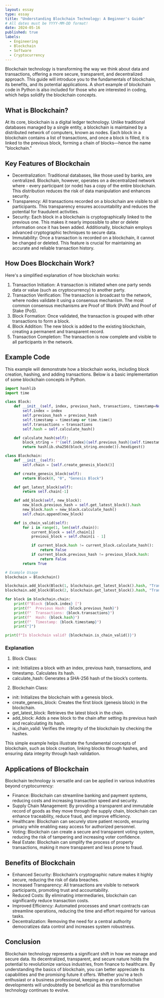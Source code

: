 ```yaml
---
layout: essay
type: essay
title: "Understanding Blockchain Technology: A Beginner's Guide"
# All dates must be YYYY-MM-DD format!
date: 2024-05-16
published: true
labels:
  - Engineering
  - Blockchain
  - Software
  - Cryptocurrency
---
```


Blockchain technology is transforming the way we think about data and transactions, offering a more secure, transparent, and decentralized approach. This guide will introduce you to the fundamentals of blockchain, its benefits, and its potential applications. A short example of blockchain code in Python is also included for those who are interested in coding, which helps solidify the blockchain concepts.

## What is Blockchain?
At its core, blockchain is a digital ledger technology. Unlike traditional databases managed by a single entity, a blockchain is maintained by a distributed network of computers, known as nodes. Each block in a blockchain contains a list of transactions, and once a block is filled, it is linked to the previous block, forming a chain of blocks—hence the name "blockchain."

## Key Features of Blockchain
- Decentralization: Traditional databases, like those used by banks, are centralized. Blockchain, however, operates on a decentralized network where - every participant (or node) has a copy of the entire blockchain. This distribution reduces the risk of data manipulation and enhances security.
- Transparency: All transactions recorded on a blockchain are visible to all participants. This transparency ensures accountability and reduces the potential for fraudulent activities.
- Security: Each block in a blockchain is cryptographically linked to the previous one. This makes it nearly impossible to alter or delete information once it has been added. Additionally, blockchain employs advanced cryptographic techniques to secure data.
- Immutability: Once a transaction is recorded on a blockchain, it cannot be changed or deleted. This feature is crucial for maintaining an accurate and reliable transaction history.

## How Does Blockchain Work?
Here's a simplified explanation of how blockchain works:

1. Transaction Initiation: A transaction is initiated when one party sends data or value (such as cryptocurrency) to another party.
2. Transaction Verification: The transaction is broadcast to the network, where nodes validate it using a consensus mechanism. The most common consensus mechanisms are Proof of Work (PoW) and Proof of Stake (PoS).
3. Block Formation: Once validated, the transaction is grouped with other transactions to form a block.
4. Block Addition: The new block is added to the existing blockchain, creating a permanent and transparent record.
5. Transaction Completion: The transaction is now complete and visible to all participants in the network.

## Example Code
This example will demonstrate how a blockchain works, including block creation, hashing, and adding transactions. Below is a basic implementation of some blockchain concepts in Python.

```python
import hashlib
import time

class Block:
    def __init__(self, index, previous_hash, transactions, timestamp=None):
        self.index = index
        self.previous_hash = previous_hash
        self.timestamp = timestamp or time.time()
        self.transactions = transactions
        self.hash = self.calculate_hash()

    def calculate_hash(self):
        block_string = f"{self.index}{self.previous_hash}{self.timestamp}{self.transactions}"
        return hashlib.sha256(block_string.encode()).hexdigest()

class Blockchain:
    def __init__(self):
        self.chain = [self.create_genesis_block()]

    def create_genesis_block(self):
        return Block(0, "0", "Genesis Block")

    def get_latest_block(self):
        return self.chain[-1]

    def add_block(self, new_block):
        new_block.previous_hash = self.get_latest_block().hash
        new_block.hash = new_block.calculate_hash()
        self.chain.append(new_block)

    def is_chain_valid(self):
        for i in range(1, len(self.chain)):
            current_block = self.chain[i]
            previous_block = self.chain[i - 1]

            if current_block.hash != current_block.calculate_hash():
                return False
            if current_block.previous_hash != previous_block.hash:
                return False
        return True

# Example Usage
blockchain = Blockchain()

blockchain.add_block(Block(1, blockchain.get_latest_block().hash, "Transaction 1"))
blockchain.add_block(Block(2, blockchain.get_latest_block().hash, "Transaction 2"))

for block in blockchain.chain:
    print(f"Block {block.index} [")
    print(f"  Previous Hash: {block.previous_hash}")
    print(f"  Transactions: {block.transactions}")
    print(f"  Hash: {block.hash}")
    print(f"  Timestamp: {block.timestamp}")
    print("]")

print(f"Is blockchain valid? {blockchain.is_chain_valid()}")
```
### Explanation
1. Block Class:
  - init: Initializes a block with an index, previous hash, transactions, and timestamp. Calculates its hash.
  - calculate_hash: Generates a SHA-256 hash of the block’s contents.
2. Blockchain Class:
  - init: Initializes the blockchain with a genesis block.
  - create_genesis_block: Creates the first block (genesis block) in the blockchain.
  - get_latest_block: Retrieves the latest block in the chain.
  - add_block: Adds a new block to the chain after setting its previous hash and recalculating its hash.
  - is_chain_valid: Verifies the integrity of the blockchain by checking the hashes.

This simple example helps illustrate the fundamental concepts of blockchain, such as block creation, linking blocks through hashes, and ensuring data integrity through hash validation.

## Applications of Blockchain
Blockchain technology is versatile and can be applied in various industries beyond cryptocurrency:

- Finance: Blockchain can streamline banking and payment systems, reducing costs and increasing transaction speed and security.
- Supply Chain Management: By providing a transparent and immutable record of goods as they move through the supply chain, blockchain can enhance traceability, reduce fraud, and improve efficiency.
- Healthcare: Blockchain can securely store patient records, ensuring privacy while enabling easy access for authorized personnel.
- Voting: Blockchain can create a secure and transparent voting system, reducing the risk of tampering and increasing voter confidence.
- Real Estate: Blockchain can simplify the process of property transactions, making it more transparent and less prone to fraud.

## Benefits of Blockchain
- Enhanced Security: Blockchain’s cryptographic nature makes it highly secure, reducing the risk of data breaches.
- Increased Transparency: All transactions are visible to network participants, promoting trust and accountability.
- Reduced Costs: By eliminating intermediaries, blockchain can significantly reduce transaction costs.
- Improved Efficiency: Automated processes and smart contracts can streamline operations, reducing the time and effort required for various tasks.
- Decentralization: Removing the need for a central authority democratizes data control and increases system robustness.
## Conclusion
Blockchain technology represents a significant shift in how we manage and secure data. Its decentralized, transparent, and secure nature holds the potential to revolutionize various industries, from finance to healthcare. By understanding the basics of blockchain, you can better appreciate its capabilities and the promising future it offers. Whether you're a tech enthusiast or a business professional, keeping an eye on blockchain developments will undoubtedly be beneficial as this transformative technology continues to evolve.
